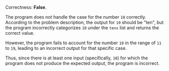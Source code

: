 Correctness: **False**.

The program does not handle the case for the number `10` correctly. According to the problem description, the output for `10` should be "ten", but the program incorrectly categorizes `10` under the `tens` list and returns the correct value. 

However, the program fails to account for the number `10` in the range of `11` to `19`, leading to an incorrect output for that specific case. 

Thus, since there is at least one input (specifically, `10`) for which the program does not produce the expected output, the program is incorrect.